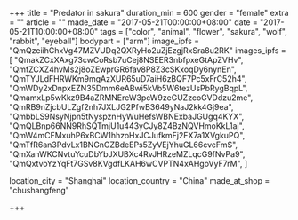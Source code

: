 +++
title = "Predator in sakura"
duration_min = 600
gender = "female"
extra = ""
article = ""
made_date = "2017-05-21T00:00:00+08:00"
date = "2017-05-21T10:00:00+08:00"
tags = ["color", "animal", "flower", "sakura", "wolf", "rabbit", "eyeball"]
bodypart = ["arm"]
image_ipfs = "QmQzeiihChxVg47MZVUDq2QXRyHo2uZjEzgjRxSra8u2RK"
images_ipfs = [
  "QmakZCxXAxg73cwCoRsb7uCej8NSEER3nbfpxeGtApZVHv",
  "QmfZCXZ4hvMs2j8oZEwprGR6fav8P8Z3cSKxoqDy6nynEn",
  "QmTYJLdFHRWKm9mgAzXUR65uD7aiH6zBQF7Pc5xFrC52h4",
  "QmWDy2xDnpxEZN35Dmm6eABwi5kVb5W6tezUsPbRygBqpL",
  "QmamxLp5wKkz9B4aZRMNEreW3pcW9zeGUZzcoGVDdzu2me",
  "QmRB9nZjcbULZgf2nh7JXLJG2PfwB3649yNaJ2kk4Gj9ea",
  "QmbbLS9NsyNjpn5tNyspznHyWuHefsWBNExbaJGUgq4KYX",
  "QmQLBnp66NN9RhSQTmjU1u443yCJy8Z4BzNQVHmoKkL1aj",
  "QmW4mCFMxuhP6xBCW1hhzoHxJCJufkmFj2FX7a1XVgkuPQ",
  "QmTfR6an3PdvLx1BNGnGZBdeEPs5ZyVEjYhuGL66cvcFmS",
  "QmXanWKCNvtuYcuDbYbJXUBXc4RvJHRzeMZLqcG9fNvPa9",
  "QmQxtvoYzYqFt7GSv8KVgdfLKAH6wCVPTN4xAHgoVyF7rM",
]

location_city = "Shanghai"
location_country = "China"
made_at_shop = "chushangfeng"

+++
